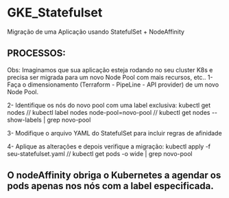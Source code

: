 # GKE_Statefulset
Migração de uma Aplicação usando StatefulSet + NodeAffinity

## PROCESSOS:
Obs: Imaginamos que sua aplicação esteja rodando no seu cluster K8s e precisa ser migrada para um novo Node Pool com mais recursos, etc..
1- Faça o dimensionamento (Terraform - PipeLine - API provider) de um novo Node Pool.

2- Identifique os nós do novo pool com uma label exclusiva:   kubectl get nodes  //  kubectl label nodes <nome-do-node> node-pool=novo-pool  // kubectl get nodes --show-labels | grep novo-pool

3- Modifique o arquivo YAML do StatefulSet para incluir regras de afinidade

4- Aplique as alterações e depois verifique a migração:        kubectl apply -f seu-statefulset.yaml   //  kubectl get pods -o wide | grep novo-pool


## O nodeAffinity obriga o Kubernetes a agendar os pods apenas nos nós com a label especificada.
      
